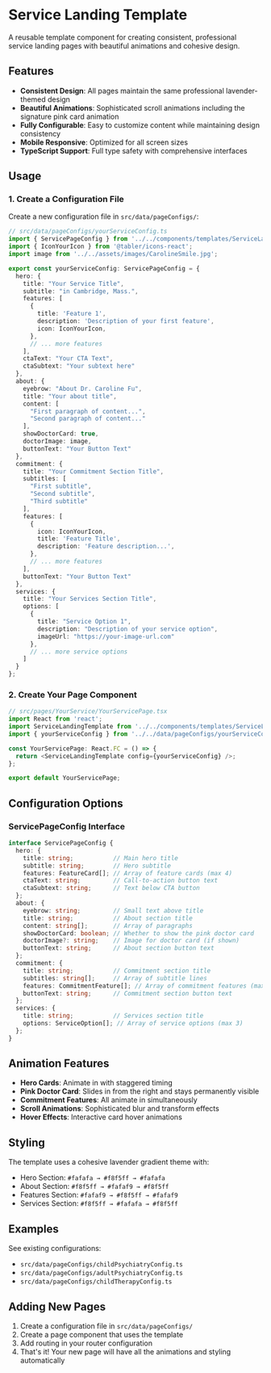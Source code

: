 # Service Landing Template

A reusable template component for creating consistent, professional service landing pages with beautiful animations and cohesive design.

## Features

- **Consistent Design**: All pages maintain the same professional lavender-themed design
- **Beautiful Animations**: Sophisticated scroll animations including the signature pink card animation
- **Fully Configurable**: Easy to customize content while maintaining design consistency
- **Mobile Responsive**: Optimized for all screen sizes
- **TypeScript Support**: Full type safety with comprehensive interfaces

## Usage

### 1. Create a Configuration File

Create a new configuration file in `src/data/pageConfigs/`:

```typescript
// src/data/pageConfigs/yourServiceConfig.ts
import { ServicePageConfig } from '../../components/templates/ServiceLandingTemplate';
import { IconYourIcon } from '@tabler/icons-react';
import image from '../../assets/images/CarolineSmile.jpg';

export const yourServiceConfig: ServicePageConfig = {
  hero: {
    title: "Your Service Title",
    subtitle: "in Cambridge, Mass.",
    features: [
      {
        title: 'Feature 1',
        description: 'Description of your first feature',
        icon: IconYourIcon,
      },
      // ... more features
    ],
    ctaText: "Your CTA Text",
    ctaSubtext: "Your subtext here"
  },
  about: {
    eyebrow: "About Dr. Caroline Fu",
    title: "Your about title",
    content: [
      "First paragraph of content...",
      "Second paragraph of content..."
    ],
    showDoctorCard: true,
    doctorImage: image,
    buttonText: "Your Button Text"
  },
  commitment: {
    title: "Your Commitment Section Title",
    subtitles: [
      "First subtitle",
      "Second subtitle",
      "Third subtitle"
    ],
    features: [
      {
        icon: IconYourIcon,
        title: 'Feature Title',
        description: 'Feature description...',
      },
      // ... more features
    ],
    buttonText: "Your Button Text"
  },
  services: {
    title: "Your Services Section Title",
    options: [
      {
        title: "Service Option 1",
        description: "Description of your service option",
        imageUrl: "https://your-image-url.com"
      },
      // ... more service options
    ]
  }
};
```

### 2. Create Your Page Component

```typescript
// src/pages/YourService/YourServicePage.tsx
import React from 'react';
import ServiceLandingTemplate from '../../components/templates/ServiceLandingTemplate';
import { yourServiceConfig } from '../../data/pageConfigs/yourServiceConfig';

const YourServicePage: React.FC = () => {
  return <ServiceLandingTemplate config={yourServiceConfig} />;
};

export default YourServicePage;
```

## Configuration Options

### ServicePageConfig Interface

```typescript
interface ServicePageConfig {
  hero: {
    title: string;           // Main hero title
    subtitle: string;        // Hero subtitle
    features: FeatureCard[]; // Array of feature cards (max 4)
    ctaText: string;         // Call-to-action button text
    ctaSubtext: string;      // Text below CTA button
  };
  about: {
    eyebrow: string;         // Small text above title
    title: string;           // About section title
    content: string[];       // Array of paragraphs
    showDoctorCard: boolean; // Whether to show the pink doctor card
    doctorImage?: string;    // Image for doctor card (if shown)
    buttonText: string;      // About section button text
  };
  commitment: {
    title: string;           // Commitment section title
    subtitles: string[];     // Array of subtitle lines
    features: CommitmentFeature[]; // Array of commitment features (max 3)
    buttonText: string;      // Commitment section button text
  };
  services: {
    title: string;           // Services section title
    options: ServiceOption[]; // Array of service options (max 3)
  };
}
```

## Animation Features

- **Hero Cards**: Animate in with staggered timing
- **Pink Doctor Card**: Slides in from the right and stays permanently visible
- **Commitment Features**: All animate in simultaneously
- **Scroll Animations**: Sophisticated blur and transform effects
- **Hover Effects**: Interactive card hover animations

## Styling

The template uses a cohesive lavender gradient theme with:
- Hero Section: `#fafafa → #f8f5ff → #fafafa`
- About Section: `#f8f5ff → #fafaf9 → #f8f5ff`
- Features Section: `#fafaf9 → #f8f5ff → #fafaf9`
- Services Section: `#f8f5ff → #fafafa → #f8f5ff`

## Examples

See existing configurations:
- `src/data/pageConfigs/childPsychiatryConfig.ts`
- `src/data/pageConfigs/adultPsychiatryConfig.ts`
- `src/data/pageConfigs/childTherapyConfig.ts`

## Adding New Pages

1. Create a configuration file in `src/data/pageConfigs/`
2. Create a page component that uses the template
3. Add routing in your router configuration
4. That's it! Your new page will have all the animations and styling automatically
